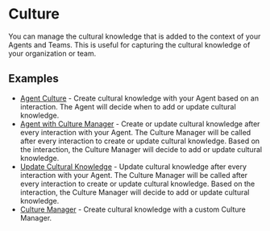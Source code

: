 # Culture

You can manage the cultural knowledge that is added to the context of your Agents and Teams. This is useful for capturing the cultural knowledge of your organization or team.

## Examples

- [Agent Culture](01_agent_culture.py) - Create cultural knowledge with your Agent based on an interaction. The Agent will decide when to add or update cultural knowledge.
- [Agent with Culture Manager](02_agent_with_culture_manager.py) - Create or update cultural knowledge after every interaction with your Agent. The Culture Manager will be called after every interaction to create or update cultural knowledge. Based on the interaction, the Culture Manager will decide to add or update cultural knowledge.
- [Update Cultural Knowledge](03_update_cultural_knowledge.py) - Update cultural knowledge after every interaction with your Agent. The Culture Manager will be called after every interaction to create or update cultural knowledge. Based on the interaction, the Culture Manager will decide to add or update cultural knowledge.
- [Culture Manager](culture_manager/README.md) - Create cultural knowledge with a custom Culture Manager.
